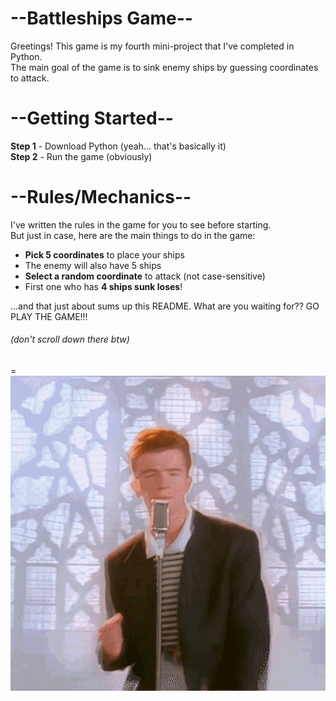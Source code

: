 # --Battleships Game--

Greetings! This game is my fourth mini-project that I've completed in Python.  
The main goal of the game is to sink enemy ships by guessing coordinates to attack.

# --Getting Started--

**Step 1** - Download Python (yeah... that's basically it)  
**Step 2** - Run the game (obviously)

# --Rules/Mechanics--

I've written the rules in the game for you to see before starting.  
But just in case, here are the main things to do in the game:  
- **Pick 5 coordinates** to place your ships  
- The enemy will also have 5 ships
- **Select a random coordinate** to attack (not case-sensitive)
- First one who has **4 ships sunk loses**!

...and that just about sums up this README. What are you waiting for?? GO PLAY THE GAME!!!  
###### (don't scroll down there btw)



=![](rickroll-roll.gif)
